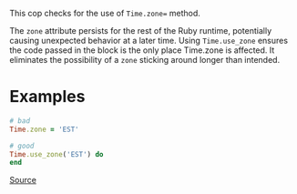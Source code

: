 
This cop checks for the use of `Time.zone=` method.

The `zone` attribute persists for the rest of the Ruby runtime, potentially causing
unexpected behavior at a later time.
Using `Time.use_zone` ensures the code passed in the block is the only place Time.zone is affected.
It eliminates the possibility of a `zone` sticking around longer than intended.

# Examples

```ruby
# bad
Time.zone = 'EST'

# good
Time.use_zone('EST') do
end
```

[Source](http://www.rubydoc.info/gems/rubocop/RuboCop/Cop/Rails/TimeZoneAssignment)
